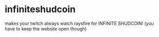 # infiniteshudcoin
makes your twitch always watch raysfire for INFINITE SHUDCOIN! (you have to keep the website open though)
